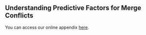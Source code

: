 ## Understanding Predictive Factors for Merge Conflicts

You can access our online appendix [here](https://github.com/Anonim43/site-study/main.html).
